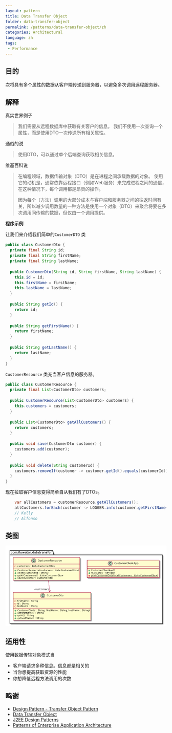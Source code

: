 ```yaml
---
layout: pattern
title: Data Transfer Object
folder: data-transfer-object
permalink: /patterns/data-transfer-object/zh
categories: Architectural
language: zh
tags:
 - Performance
---
```


## 目的

次将具有多个属性的数据从客户端传递到服务器，以避免多次调用远程服务器。

## 解释

真实世界例子

> 我们需要从远程数据库中获取有关客户的信息。 我们不使用一次查询一个属性，而是使用DTO一次传送所有相关属性。

通俗的说

> 使用DTO，可以通过单个后端查询获取相关信息。

维基百科说

> 在编程领域，数据传输对象（DTO）是在进程之间承载数据的对象。 使用它的动机是，通常依靠远程接口（例如Web服务）来完成进程之间的通信，在这种情况下，每个调用都是昂贵的操作。
> 
> 因为每个（方法）调用的大部分成本与客户端和服务器之间的往返时间有关，所以减少调用数量的一种方法是使用一个对象（DTO）来聚合将要在多次调用间传输的数据，但仅由一个调用提供。

**程序示例**

让我们来介绍我们简单的`CustomerDTO` 类

```java
public class CustomerDto {
  private final String id;
  private final String firstName;
  private final String lastName;

  public CustomerDto(String id, String firstName, String lastName) {
    this.id = id;
    this.firstName = firstName;
    this.lastName = lastName;
  }

  public String getId() {
    return id;
  }

  public String getFirstName() {
    return firstName;
  }

  public String getLastName() {
    return lastName;
  }
}
```

`CustomerResource` 类充当客户信息的服务器。

```java
public class CustomerResource {
  private final List<CustomerDto> customers;

  public CustomerResource(List<CustomerDto> customers) {
    this.customers = customers;
  }

  public List<CustomerDto> getAllCustomers() {
    return customers;
  }

  public void save(CustomerDto customer) {
    customers.add(customer);
  }

  public void delete(String customerId) {
    customers.removeIf(customer -> customer.getId().equals(customerId));
  }
}
```

现在拉取客户信息变得简单自从我们有了DTOs。

```java
    var allCustomers = customerResource.getAllCustomers();
    allCustomers.forEach(customer -> LOGGER.info(customer.getFirstName()));
    // Kelly
    // Alfonso
```

## 类图

![alt text](../../../data-transfer-object/etc/data-transfer-object.urm.png "data-transfer-object")

## 适用性

使用数据传输对象模式当

* 客户端请求多种信息。信息都是相关的
* 当你想提高获取资源的性能
* 你想降低远程方法调用的次数

## 鸣谢

* [Design Pattern - Transfer Object Pattern](https://www.tutorialspoint.com/design_pattern/transfer_object_pattern.htm)
* [Data Transfer Object](https://msdn.microsoft.com/en-us/library/ff649585.aspx)
* [J2EE Design Patterns](https://www.amazon.com/gp/product/0596004273/ref=as_li_tl?ie=UTF8&camp=1789&creative=9325&creativeASIN=0596004273&linkCode=as2&tag=javadesignpat-20&linkId=f27d2644fbe5026ea448791a8ad09c94)
* [Patterns of Enterprise Application Architecture](https://www.amazon.com/gp/product/0321127420/ref=as_li_tl?ie=UTF8&camp=1789&creative=9325&creativeASIN=0321127420&linkCode=as2&tag=javadesignpat-20&linkId=014237a67c9d46f384b35e10151956bd)
